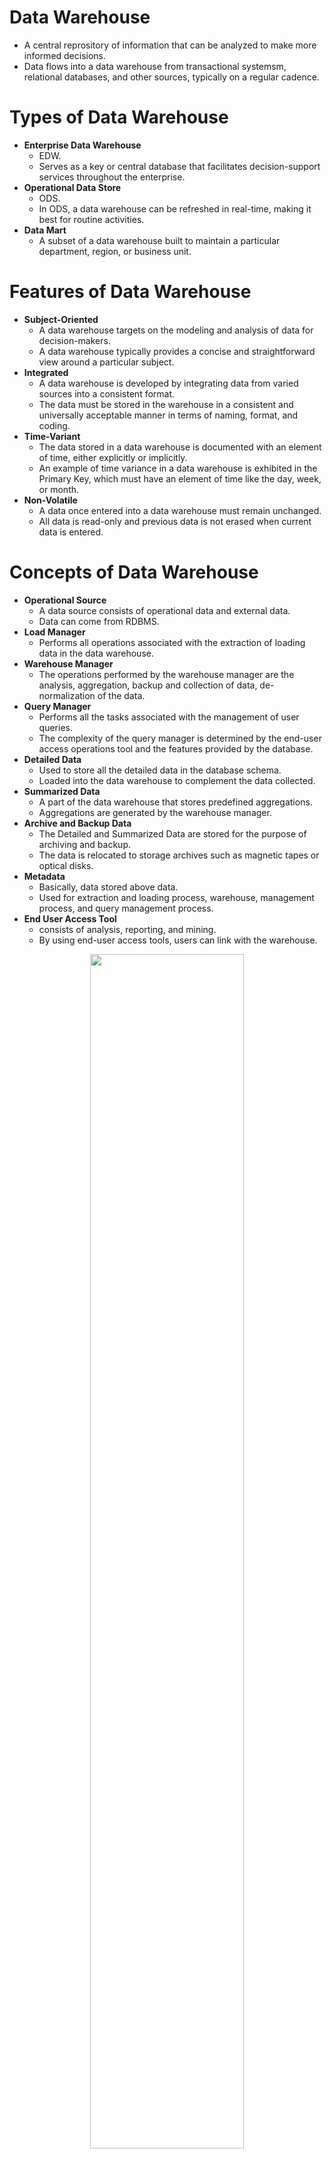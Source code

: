 # Data Warehouse
- A central reprository of information that can be analyzed to make more informed decisions.
- Data flows into a data warehouse from transactional systemsm, relational databases, and other sources, typically on a regular cadence.

# Types of Data Warehouse
- **Enterprise Data Warehouse**
    - EDW.
    - Serves as a key or central database that facilitates decision-support services throughout the enterprise.
- **Operational Data Store**
    - ODS.
    - In ODS, a data warehouse can be refreshed in real-time, making it best for routine activities.
- **Data Mart**
    - A subset of a data warehouse built to maintain a particular department, region, or business unit.

# Features of Data Warehouse
- **Subject-Oriented**
    - A data warehouse targets on the modeling and analysis of data for decision-makers.
    - A data warehouse typically provides a concise and straightforward view around a particular subject.
- **Integrated**
    - A data warehouse is developed by integrating data from varied sources into a consistent format.
    - The data must be stored in the warehouse in a consistent and universally acceptable manner in terms of naming, format, and coding.
- **Time-Variant**
    - The data stored in a data warehouse is documented with an element of time, either explicitly or implicitly.
    - An example of time variance in a data warehouse is exhibited in the Primary Key, which must have an element of time like the day, week, or month.
- **Non-Volatile**
    - A data once entered into a data warehouse must remain unchanged.
    - All data is read-only and previous data is not erased when current data is entered.

# Concepts of Data Warehouse
- **Operational Source**
    - A data source consists of operational data and external data.
    - Data can come from RDBMS.
- **Load Manager**
    - Performs all operations associated with the extraction of loading data in the data warehouse.
- **Warehouse Manager**
    - The operations performed by the warehouse manager are the analysis, aggregation, backup and collection of data, de-normalization of the data.
- **Query Manager**
    - Performs all the tasks associated with the management of user queries.
    - The complexity of the query manager is determined by the end-user access operations tool and the features provided by the database.
- **Detailed Data**
    - Used to store all the detailed data in the database schema.
    - Loaded into the data warehouse to complement the data collected.
-  **Summarized Data**
    - A part of the data warehouse that stores predefined aggregations.
    - Aggregations are generated by the warehouse manager.
- **Archive and Backup Data**
    - The Detailed and Summarized Data are stored for the purpose of archiving and backup.
    - The data is relocated to storage archives such as magnetic tapes or optical disks.
- **Metadata**
    - Basically, data stored above data.
    - Used for extraction and loading process, warehouse, management process, and query management process.
- **End User Access Tool**
    - consists of analysis, reporting, and mining.
    - By using end-user access tools, users can link with the warehouse.
 
<div align=center>
    <img src="https://media.geeksforgeeks.org/wp-content/uploads/20210326232234/dw.png", width=70%>
</div>

# Benefits of Data Warehouse
- Informed decision making.
- Consolidated data from many sources.
- Historical data analysis.
- Data quality, consistency, and accuracy.
- Separation of analytics processing from transactional databases, which improves performance of both systems.

